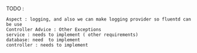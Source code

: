 TODO : 

    Aspect : logging, and also we can make logging provider so fluentd can be use 
    Controller Advice : Other Exceptions
    service : needs to implement ( other requirements)
    database: need  to implement
    controller : needs to implement